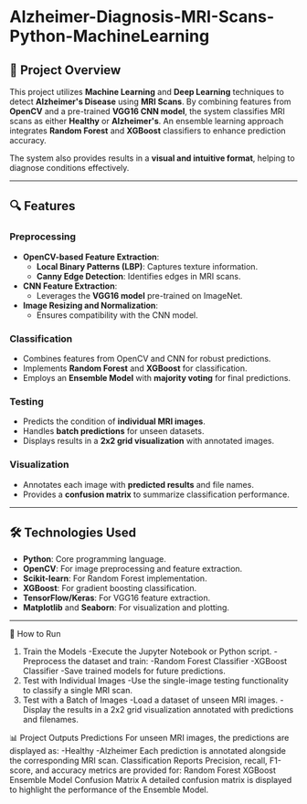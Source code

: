 # Alzheimer-Diagnosis-MRI-Scans-Python-MachineLearning

## 🧠 **Project Overview**
This project utilizes **Machine Learning** and **Deep Learning** techniques to detect **Alzheimer's Disease** using **MRI Scans**. By combining features from **OpenCV** and a pre-trained **VGG16 CNN model**, the system classifies MRI scans as either **Healthy** or **Alzheimer's**. An ensemble learning approach integrates **Random Forest** and **XGBoost** classifiers to enhance prediction accuracy.

The system also provides results in a **visual and intuitive format**, helping to diagnose conditions effectively.

---

## 🔍 **Features**

### **Preprocessing**
- **OpenCV-based Feature Extraction**:
  - **Local Binary Patterns (LBP)**: Captures texture information.
  - **Canny Edge Detection**: Identifies edges in MRI scans.
- **CNN Feature Extraction**:
  - Leverages the **VGG16 model** pre-trained on ImageNet.
- **Image Resizing and Normalization**:
  - Ensures compatibility with the CNN model.

### **Classification**
- Combines features from OpenCV and CNN for robust predictions.
- Implements **Random Forest** and **XGBoost** for classification.
- Employs an **Ensemble Model** with **majority voting** for final predictions.

### **Testing**
- Predicts the condition of **individual MRI images**.
- Handles **batch predictions** for unseen datasets.
- Displays results in a **2x2 grid visualization** with annotated images.

### **Visualization**
- Annotates each image with **predicted results** and file names.
- Provides a **confusion matrix** to summarize classification performance.

---

## 🛠️ **Technologies Used**
- **Python**: Core programming language.
- **OpenCV**: For image preprocessing and feature extraction.
- **Scikit-learn**: For Random Forest implementation.
- **XGBoost**: For gradient boosting classification.
- **TensorFlow/Keras**: For VGG16 feature extraction.
- **Matplotlib** and **Seaborn**: For visualization and plotting.

---
📖 How to Run
1. Train the Models
-Execute the Jupyter Notebook or Python script.
-Preprocess the dataset and train:
-Random Forest Classifier
-XGBoost Classifier
-Save trained models for future predictions.
2. Test with Individual Images
-Use the single-image testing functionality to classify a single MRI scan.
3. Test with a Batch of Images
-Load a dataset of unseen MRI images.
-Display the results in a 2x2 grid visualization annotated with predictions and filenames.


📊 Project Outputs
Predictions
For unseen MRI images, the predictions are displayed as:
-Healthy
-Alzheimer
Each prediction is annotated alongside the corresponding MRI scan.
Classification Reports
Precision, recall, F1-score, and accuracy metrics are provided for:
Random Forest
XGBoost
Ensemble Model
Confusion Matrix
A detailed confusion matrix is displayed to highlight the performance of the Ensemble Model.
